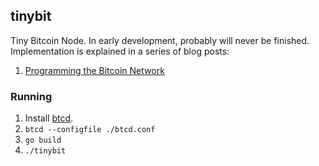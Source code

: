 ## tinybit

Tiny Bitcoin Node. In early development, probably will never be finished. 
Implementation is explained in a series of blog posts:

1. [Programming the Bitcoin Network](https://parikshitgupta1.githib.io/article/programming-bitcoin-network/)

### Running
1. Install [btcd](https://github.com/btcsuite/btcd).
1. `btcd --configfile ./btcd.conf`
1. `go build`
1. `./tinybit`
